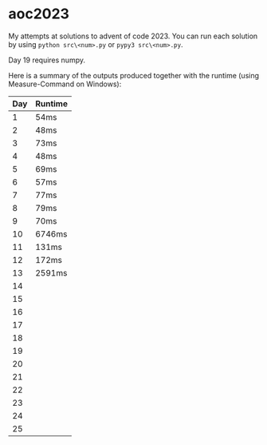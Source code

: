 # aoc2023
My attempts at solutions to advent of code 2023. You can run each solution by using `python src\<num>.py` or `pypy3 src\<num>.py`.

Day 19 requires numpy.

Here is a summary of the outputs produced together with the runtime (using Measure-Command on Windows):

| Day | Runtime      |
|-----|--------------|
| 1   | 54ms |
| 2   | 48ms |
| 3   | 73ms |
| 4   | 48ms |
| 5   | 69ms |
| 6   | 57ms |
| 7   | 77ms |
| 8   | 79ms |
| 9   | 70ms |
| 10  | 6746ms |
| 11  | 131ms |
| 12  | 172ms |
| 13  | 2591ms |
| 14  |  |
| 15  |  |
| 16  |  |
| 17  |  |
| 18  |  |
| 19  |  |
| 20  |  |
| 21  |  |
| 22  |  |
| 23  |  |
| 24  |  |
| 25  |  |